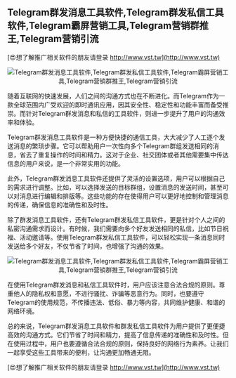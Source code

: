 ## **Telegram群发消息工具软件,Telegram群发私信工具软件,Telegram霸屏营销工具,Telegram营销群推王,Telegram营销引流**

[😍想了解推广相关软件的朋友请登录 http://www.vst.tw](http://www.vst.tw)

 <center><img src="https://vst.tw/MP4/tuiguang/png/3.png" alt="Telegram群发消息工具软件,Telegram群发私信工具软件,Telegram霸屏营销工具,Telegram营销群推王,Telegram营销引流"></center>

随着互联网的快速发展，人们之间的沟通方式也在不断进化。而Telegram作为一款全球范围内广受欢迎的即时通讯应用，因其安全性、稳定性和功能丰富而备受推崇。而针对Telegram群发消息和私信的工具软件，则进一步提升了用户的沟通效率和体验。

Telegram群发消息工具软件是一种方便快捷的通信工具，大大减少了人工逐个发送消息的繁琐步骤。它可以帮助用户一次性向多个Telegram群组发送相同的消息，省去了重复操作的时间和精力。这对于企业、社交团体或者其他需要集中传达信息的用户来说，是一个非常实用的功能。

此外，Telegram群发消息工具软件还提供了灵活的设置选项，用户可以根据自己的需求进行调整。比如，可以选择发送的目标群组，设置消息的发送时间，甚至可以对消息进行编辑和排版等。这些功能的存在使得用户可以更好地控制和管理消息的传递，确保信息的准确性和及时性。

除了群发消息工具软件，还有Telegram群发私信工具软件，更是针对个人之间的私密沟通需求而设计。有时候，我们需要向多个好友发送相同的私信，比如节日祝福、活动邀请等。使用Telegram群发私信工具软件，可以轻松实现一条消息同时发送给多个好友，不仅节省了时间，也增强了沟通的效果。

 <center><img src="https://vst.tw/MP4/tuiguang/png/6.png" alt="Telegram群发消息工具软件,Telegram群发私信工具软件,Telegram霸屏营销工具,Telegram营销群推王,Telegram营销引流"></center>

在使用Telegram群发消息和私信工具软件时，用户应该注意合法合规的原则。尊重他人的隐私权和意愿，不进行骚扰、诈骗等恶意行为。同时，也要遵守Telegram的使用规范，不传播违法、低俗、暴力等内容，共同维护健康、和谐的网络环境。

总的来说，Telegram群发消息工具软件和群发私信工具软件为用户提供了更便捷高效的沟通方式。它们节省了时间和精力，提高了信息传递的准确性和及时性。但在使用过程中，用户也要遵循合法合规的原则，保持良好的网络行为素养。让我们一起享受这些工具带来的便利，让沟通更加畅通无阻。

[😍想了解推广相关软件的朋友请登录 http://www.vst.tw](http://www.vst.tw)



